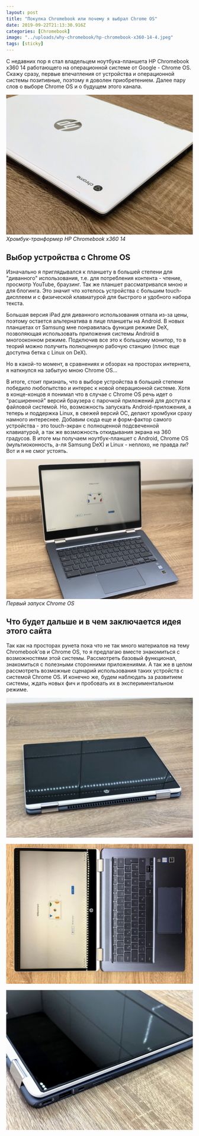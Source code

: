 ```yaml
---
layout: post
title: "Покупка Chromebook или почему я выбрал Chrome OS"
date: 2019-09-22T21:13:30.916Z
categories: [Chromebook]
image: "../uploads/why-chromebook/hp-chromebook-x360-14-4.jpeg"
tags: [sticky]
---
```


С недавних пор я стал владельцем ноутбука-планшета HP Chromebook x360 14 работающего на операционной системе от Google - Chrome OS. Скажу сразу, первые впечатления от устройства и операционной системы позитивные, поэтому я доволен приобретением. Далее пару слов о выборе Chrome OS и о будущем этого канала.

![HP Chromebook x360 14](../uploads/why-chromebook/hp-chromebook-x360-14-4.jpeg "HP Chromebook x360 14")
_Хромбук-транформер HP Chromebook x360 14_

## Выбор устройства с Chrome OS

Изначально я приглядывался к планшету в большей степени для "диванного" использования, т.е. для потребления контента - чтение, просмотр YouTube, браузинг. Так же планшет рассматривался мною и для блогинга. Это значит что хотелось устройства с большим touch-дисплеем и с физической клавиатурой для быстрого и удобного набора текста.

Большая версия iPad для диванного использования отпала из-за цены, поэтому остается альтернатива в лице планшеты на Android. В новых планшетах от Samsung мне понравилась функция режиме DeX, позволяющая использовать приложения системы Android в многооконном режиме. Подключив все это к большому монитор, то в теорий можно получить полноценную рабочую станцию (плюс еще доступна бетка с Linux on DeX).

Но в какой-то момент, в сравнениях и обзорах на просторах интернета, я наткнулся на забытую мною Chrome OS...

В итоге, стоит признать, что в выборе устройства в большей степени победило любопытство и интерес к новой операционной системе. Хотя в конце-концов я понимал что в случае с Chrome OS речь идет о "расширенной" версий браузера с парочкой приложений для доступа к файловой системой. Но, возможность запускать Android-приложения, а теперь и поддержка Linux, в свежей версий ОС, делают хромбуки сразу намного интереснее. Добавим сюда еще и форм-фактор самого устройства - это touch-экран с полноценной подсвеченной клавиатурой, а так же возможность откидывания экрана на 360 градусов. В итоге мы получаем ноутбук-планшет с Android, Chrome OS (мультиоконность, а-ля Samsung DeX) и Linux - неплохо, не правда ли? Вот и я не смог устоять.

![Первый запуск Chrome OS](../uploads/why-chromebook/hp-chromebook-x360-14-5.jpg "Первый запуск Chrome OS")
_Первый запуск Chrome OS_

## Что будет дальше и в чем заключается идея этого сайта

Так как на просторах рунета пока что не так много материалов на тему Chromebook'ов и Chrome OS, то я предлагаю вместе знакомиться с возможностями этой системы. Рассмотреть базовый функционал, знакомиться с полезными сторонними приложениями. А так же в целом рассмотреть возможные сценарий использования таких устройств с системой Chrome OS. И конечно же, будем наблюдать за развитием системы, ждать новых фич и пробовать их в экспериментальном режиме.

![](../uploads/why-chromebook/hp-chromebook-x360-14-1.jpg "HP Chromebook x360 14")

![](../uploads/why-chromebook/hp-chromebook-x360-14-2.jpeg "HP Chromebook x360 14")

![](../uploads/why-chromebook/hp-chromebook-x360-14-3.jpg "HP Chromebook x360 14")
